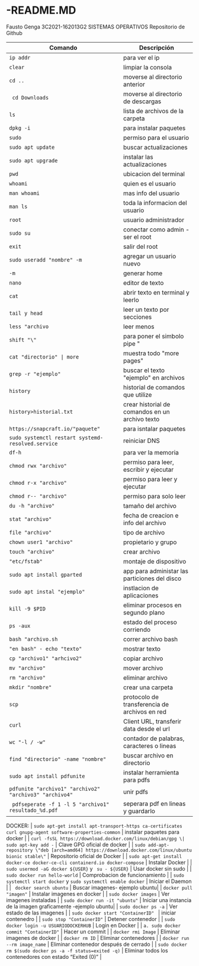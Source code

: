 # -README.MD
Fausto Genga
3C2021-162013G2 SISTEMAS OPERATIVOS
Repositorio de Github

| Comando | Descripción |
| --- | --- |
| `ip addr` | para ver el ip |
| `clear` | limpiar la consola |
| `cd ..` | moverse al directorio anterior |
| ` cd Downloads` | moverse al directorio de descargas |
| ` ls ` | lista de archivos de la carpeta |
| ` dpkg -i ` | para instalar paquetes |
| ` sudo ` | permiso para el usuario |
| ` sudo apt update ` | buscar actualizaciones |
| ` sudo apt upgrade ` | instalar las actualizaciones |
| ` pwd ` | ubicacion del terminal |
| ` whoami ` | quien es el usuario |
| ` man whoami ` | mas info del usuario |
| ` man ls ` | toda la informacion del usuario |
| ` root ` | usuario administrador |
| ` sudo su ` | conectar como admin - ser el root |
| ` exit ` | salir del root |
| ` sudo useradd "nombre" -m ` | agregar un usuario nuevo |
| ` -m ` | generar home |
| ` nano ` | editor de texto |
| ` cat ` | abrir texto en terminal y leerlo |
| ` tail y head ` | leer un texto por secciones |
| ` less "archivo ` | leer menos |
| ` shift "\" ` | para poner el simbolo pipe "|" |
| ` cat "directorio" \| more ` | muestra todo "more pages" |
| ` grep -r "ejemplo" ` | buscar el texto "ejemplo" en archivos |
| ` history ` | historial de comandos que utilize |
| ` history>historial.txt ` | crear historial de comandos en un archivo texto |
| ` https://snapcraft.io/"paquete" ` | para isntalar paquetes |
| ` sudo systemctl restart systemd-resolved.service ` | reiniciar DNS |
| ` df-h ` | para ver la memoria |
| ` chmod rwx "archivo" ` | permiso para leer, escribir y ejecutar |
| ` chmod r-x "archivo" ` | permiso para leer y ejecutar |
| ` chmod r-- "archivo" ` | permiso para solo leer |
| ` du -h "archivo" ` | tamaño del archivo |
| ` stat "archivo" ` | fecha de creacion e info del archivo |
| ` file "archivo" ` | tipo de archivo |
| ` chown user1 "archivo" ` | propietario y grupo |
| ` touch "archivo" ` | crear archivo |
| ` "etc/fstab" ` | montaje de dispositivo |
| ` sudo apt install gparted ` | app para administar las particiones del disco |
| ` sudo apt instal "ejemplo" ` | instlacion de aplicaciones |
| ` kill -9 $PID ` | eliminar procesos en segundo plano|
| ` ps -aux ` | estado del proceso corriendo  |
| ` bash "archivo.sh ` | correr archivo bash |
| ` "en bash" - echo "texto" ` | mostrar texto |
| ` cp "archivo1" "arhcivo2" ` | copiar archivo |
| ` mv "archivo" ` | mover archivo |
| ` rm "archivo" ` | eliminar archivo |
| ` mkdir "nombre" ` | crear una carpeta |
| ` scp ` | protocolo de transferencia de archivos en red |
| ` curl ` | Client URL, transferir data desde el url |
| ` wc "-l / -w" ` | contador de palabras, caracteres o lineas |
| ` find "directorio" -name "nombre" ` | buscar archivo en directorio |
| ` sudo apt install pdfunite ` | instalar herramienta para pdfs |
| ` pdfunite "archivo1" "archivo2" "archivo3" "archivo4" ` | unir pdfs |
| ` pdfseperate -f 1 -l 5 "archivo1" resultado_%d.pdf` | seperara pdf en lineas y guardarlo |
DOCKER:
| ` sudo apt-get install apt-transport-https ca-certificates curl gnupg-agent software-properties-common ` | instalar paquetes para docker |
| ` curl -fsSL https://download.docker.com/linux/debian/gpg \| sudo apt-key add - ` | Clave GPG oficial de docker |
| ` sudo add-apt-repository \"deb [arch=amd64] https://download.docker.com/linux/ubuntu bionic stable\" ` | Repositorio oficial de Docker |
| ` sudo apt-get install docker-ce docker-ce-cli containerd.io docker-compose ` | Instalar Docker |
| ` sudo usermod -aG docker ${USER}` y ` su - ${USER}` | Usar docker sin sudo |
| ` sudo docker run hello-world ` | Comprobacion de funcionamiento |
| ` sudo systemctl start docker ` y `sudo systemctl enable docker`  | Iniciar el Daemon |
| `  docker search ubuntu ` | Buscar imagenes- ejemplo ubuntu|
| ` docker pull "imagen" ` | Instalar imagenes en docker |
| ` sudo docker images ` | Ver imagenes instaladas |
| ` sudo docker run -it "ubuntu" ` | Iniciar una instancia de la imagen graficamente -ejemplo ubuntu|
| ` sudo docker ps -a ` | Ver estado de las imagenes |
| ` sudo docker start "ContainerID"  ` | iniciar contenedro |
| ` sudo stop "ContainerID" ` | Detener contenedor |
| ` sudo docker login -u USUARIODOCKERHUB ` | Login en Docker |
| ` a. sudo docker commit "ContainerID" ` | Hacer un commit |
| ` docker rmi Image ` | Eliminar imagenes de docker |
| ` docker rm ID ` | Eliminar contenedores |
| ` docker run --rm image_name ` | Eliminar contenedor después de cerrado |
| ` sudo docker rm $(sudo docker ps -a -f status=exited -q) ` | Eliminar todos los contenedores con estado “Exited (0)” |
